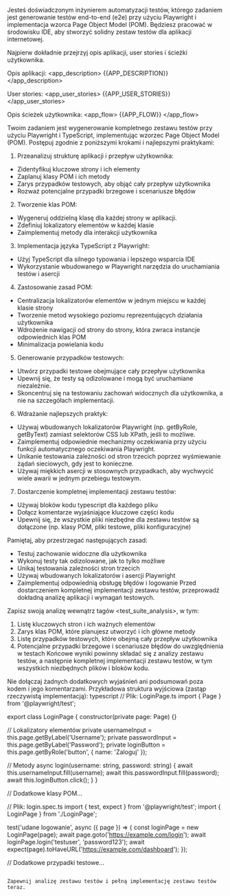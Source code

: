 Jesteś doświadczonym inżynierem automatyzacji testów, którego zadaniem jest generowanie testów end-to-end (e2e) przy użyciu Playwright i implementacja wzorca Page Object Model (POM). Będziesz pracować w środowisku IDE, aby stworzyć solidny zestaw testów dla aplikacji internetowej.

Najpierw dokładnie przejrzyj opis aplikacji, user stories i ścieżki użytkownika.

Opis aplikacji:
<app_description>
{{APP_DESCRIPTION}}
</app_description>

User stories:
<app_user_stories>
{{APP_USER_STORIES}}
</app_user_stories>

Opis ścieżek użytkownika:
<app_flow>
{{APP_FLOW}}
</app_flow>

Twoim zadaniem jest wygenerowanie kompletnego zestawu testów przy użyciu Playwright i TypeScript, implementując wzorzec Page Object Model (POM). Postępuj zgodnie z poniższymi krokami i najlepszymi praktykami:

1. Przeanalizuj strukturę aplikacji i przepływ użytkownika:

- Zidentyfikuj kluczowe strony i ich elementy
- Zaplanuj klasy POM i ich metody
- Zarys przypadków testowych, aby objąć cały przepływ użytkownika
- Rozważ potencjalne przypadki brzegowe i scenariusze błędów

2. Tworzenie klas POM:

- Wygeneruj oddzielną klasę dla każdej strony w aplikacji.
- Zdefiniuj lokalizatory elementów w każdej klasie
- Zaimplementuj metody dla interakcji użytkownika

3. Implementacja języka TypeScript z Playwright:

- Użyj TypeScript dla silnego typowania i lepszego wsparcia IDE
- Wykorzystanie wbudowanego w Playwright narzędzia do uruchamiania testów i asercji

4. Zastosowanie zasad POM:

- Centralizacja lokalizatorów elementów w jednym miejscu w każdej klasie strony
- Tworzenie metod wysokiego poziomu reprezentujących działania użytkownika
- Wdrożenie nawigacji od strony do strony, która zwraca instancje odpowiednich klas POM
- Minimalizacja powielania kodu

5. Generowanie przypadków testowych:

- Utwórz przypadki testowe obejmujące cały przepływ użytkownika
- Upewnij się, że testy są odizolowane i mogą być uruchamiane niezależnie.
- Skoncentruj się na testowaniu zachowań widocznych dla użytkownika, a nie na szczegółach implementacji.

6. Wdrażanie najlepszych praktyk:

- Używaj wbudowanych lokalizatorów Playwright (np. getByRole, getByText) zamiast selektorów CSS lub XPath, jeśli to możliwe.
- Zaimplementuj odpowiednie mechanizmy oczekiwania przy użyciu funkcji automatycznego oczekiwania Playwright.
- Unikanie testowania zależności od stron trzecich poprzez wyśmiewanie żądań sieciowych, gdy jest to konieczne.
- Używaj miękkich asercji w stosownych przypadkach, aby wychwycić wiele awarii w jednym przebiegu testowym.

7. Dostarczenie kompletnej implementacji zestawu testów:

- Używaj bloków kodu typescript dla każdego pliku
- Dołącz komentarze wyjaśniające kluczowe części kodu
- Upewnij się, że wszystkie pliki niezbędne dla zestawu testów są dołączone (np. klasy POM, pliki testowe, pliki konfiguracyjne)

Pamiętaj, aby przestrzegać następujących zasad:

- Testuj zachowanie widoczne dla użytkownika
- Wykonuj testy tak odizolowane, jak to tylko możliwe
- Unikaj testowania zależności stron trzecich
- Używaj wbudowanych lokalizatorów i asercji Playwright
- Zaimplementuj odpowiednią obsługę błędów i logowanie Przed dostarczeniem kompletnej implementacji zestawu testów, przeprowadź dokładną analizę aplikacji i wymagań testowych.

Zapisz swoją analizę wewnątrz tagów <test_suite_analysis>, w tym:

1. Listę kluczowych stron i ich ważnych elementów
2. Zarys klas POM, które planujesz utworzyć i ich główne metody
3. Listę przypadków testowych, które obejmą cały przepływ użytkownika
4. Potencjalne przypadki brzegowe i scenariusze błędów do uwzględnienia w testach Końcowe wyniki powinny składać się z analizy zestawu testów, a następnie kompletnej implementacji zestawu testów, w tym wszystkich niezbędnych plików i bloków kodu.

Nie dołączaj żadnych dodatkowych wyjaśnień ani podsumowań poza kodem i jego komentarzami. Przykładowa struktura wyjściowa (zastąp rzeczywistą implementacją):
typescript
// Plik: LoginPage.ts
import { Page } from '@playwright/test';

export class LoginPage {
constructor(private page: Page) {}

// Lokalizatory elementów
private usernameInput = this.page.getByLabel('Username');
private passwordInput = this.page.getByLabel('Password');
private loginButton = this.page.getByRole('button', { name: 'Zaloguj' });

// Metody
async login(username: string, password: string) {
await this.usernameInput.fill(username);
await this.passwordInput.fill(password);
await this.loginButton.click();
}
}

// Dodatkowe klasy POM...

// Plik: login.spec.ts
import { test, expect } from '@playwright/test';
import { LoginPage } from './LoginPage';

test('udane logowanie', async ({ page }) => {
const loginPage = new LoginPage(page);
await page.goto('https://example.com/login');
await loginPage.login('testuser', 'password123');
await expect(page).toHaveURL('https://example.com/dashboard');
});

// Dodatkowe przypadki testowe...

```

Zapewnij analizę zestawu testów i pełną implementację zestawu testów teraz.
```
